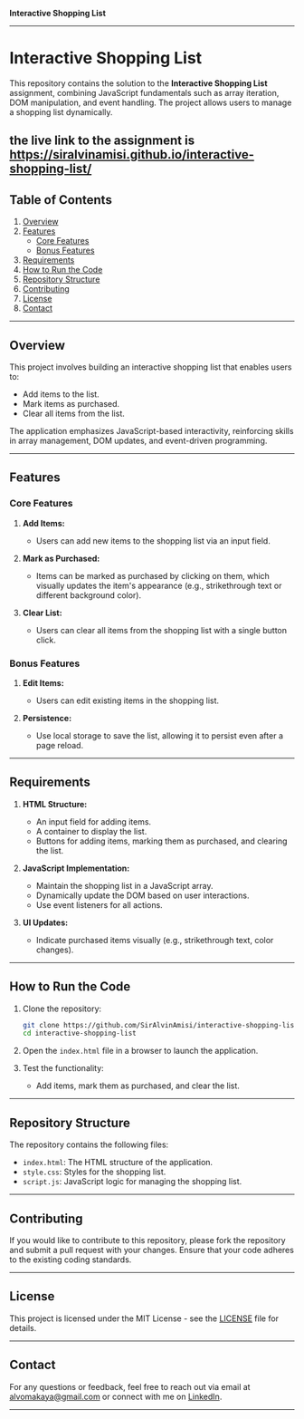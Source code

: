 **Interactive Shopping List** 

---

# Interactive Shopping List  

This repository contains the solution to the **Interactive Shopping List** assignment, combining JavaScript fundamentals such as array iteration, DOM manipulation, and event handling. The project allows users to manage a shopping list dynamically.  

the live link to the assignment is https://siralvinamisi.github.io/interactive-shopping-list/
---  

## Table of Contents  
1. [Overview](#overview)  
2. [Features](#features)  
   - [Core Features](#core-features)  
   - [Bonus Features](#bonus-features)  
3. [Requirements](#requirements)  
4. [How to Run the Code](#how-to-run-the-code)  
5. [Repository Structure](#repository-structure)  
6. [Contributing](#contributing)  
7. [License](#license)  
8. [Contact](#contact)  

---  

## Overview  

This project involves building an interactive shopping list that enables users to:  
- Add items to the list.  
- Mark items as purchased.  
- Clear all items from the list.  

The application emphasizes JavaScript-based interactivity, reinforcing skills in array management, DOM updates, and event-driven programming.  

---  

## Features  

### Core Features  
1. **Add Items:**  
   - Users can add new items to the shopping list via an input field.  

2. **Mark as Purchased:**  
   - Items can be marked as purchased by clicking on them, which visually updates the item's appearance (e.g., strikethrough text or different background color).  

3. **Clear List:**  
   - Users can clear all items from the shopping list with a single button click.  

### Bonus Features  
1. **Edit Items:**  
   - Users can edit existing items in the shopping list.  

2. **Persistence:**  
   - Use local storage to save the list, allowing it to persist even after a page reload.  

---  

## Requirements  

1. **HTML Structure:**  
   - An input field for adding items.  
   - A container to display the list.  
   - Buttons for adding items, marking them as purchased, and clearing the list.  

2. **JavaScript Implementation:**  
   - Maintain the shopping list in a JavaScript array.  
   - Dynamically update the DOM based on user interactions.  
   - Use event listeners for all actions.  

3. **UI Updates:**  
   - Indicate purchased items visually (e.g., strikethrough text, color changes).  

---  

## How to Run the Code  

1. Clone the repository:  
   ```bash  
   git clone https://github.com/SirAlvinAmisi/interactive-shopping-list.git  
   cd interactive-shopping-list  
   ```  

2. Open the `index.html` file in a browser to launch the application.  

3. Test the functionality:  
   - Add items, mark them as purchased, and clear the list.  

---  

## Repository Structure  

The repository contains the following files:  
- `index.html`: The HTML structure of the application.  
- `style.css`: Styles for the shopping list.  
- `script.js`: JavaScript logic for managing the shopping list.  

---  

## Contributing  

If you would like to contribute to this repository, please fork the repository and submit a pull request with your changes. Ensure that your code adheres to the existing coding standards.  

---  

## License  

This project is licensed under the MIT License - see the [LICENSE](LICENSE) file for details.  

---  

## Contact  

For any questions or feedback, feel free to reach out via email at <alvomakaya@gmail.com> or connect with me on [LinkedIn](https://www.linkedin.com/in/AlvinAmisi).  

---  